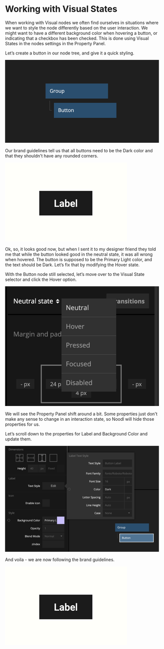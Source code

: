 # Working with Visual States

When working with Visual nodes we often find ourselves in situations where we want to style the node differently based on the user interaction. We might want to have a different background color when hovering a button, or indicating that a checkbox has been checked. This is done using Visual States in the nodes settings in the Property Panel.

Let’s create a button in our node tree, and give it a quick styling.

<div class="ndl-image-with-background">

![](node-created.png)

</div>

Our brand guidelines tell us that all buttons need to be the Dark color and that they shouldn't have any rounded corners.

<div class="ndl-image-with-background s">

![](wrong-hover.gif)

</div>

Ok, so, it looks good now, but when I sent it to my designer friend they told me that while the button looked good in the neutral state, it was all wrong when hovered. The button is supposed to be the Primary Light color, and the text should be Dark. Let’s fix that by modifying the Hover state.

With the Button node still selected, let’s move over to the Visual State selector and click the Hover option.

<div class="ndl-image-with-background">

![](states.png)

</div>

We will see the Property Panel shift around a bit. Some properties just don't make any sense to change in an interaction state, so Noodl will hide those properties for us.

Let’s scroll down to the properties for Label and Background Color and update them.

<div class="ndl-image-with-background l">

![](update-states.png)

</div>

And voila - we are now following the brand guidelines.

<div class="ndl-image-with-background s">

![](right-hover.gif)

</div>
